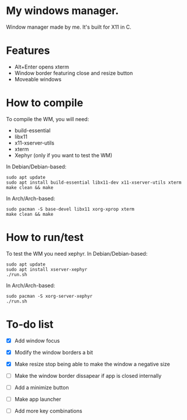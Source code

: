 # My windows manager.
Window manager made by me. It's built for X11 in C.

# Features
- Alt+Enter opens xterm
- Window border featuring close and resize button
- Moveable windows

# How to compile
To compile the WM, you will need:
 - build-essential
 - libx11
 - x11-xserver-utils
 - xterm
 - Xephyr (only if you want to test the WM)

In Debian/Debian-based:
```
sudo apt update
sudo apt install build-essential libx11-dev x11-xserver-utils xterm
make clean && make
```
In Arch/Arch-based:
```
sudo pacman -S base-devel libx11 xorg-xprop xterm
make clean && make
```
# How to run/test
To test the WM you need xephyr.
In Debian/Debian-based:
```
sudo apt update
sudo apt install xserver-xephyr
./run.sh
```
In Arch/Arch-based:
```
sudo pacman -S xorg-server-xephyr
./run.sh
```
# To-do list
- [x] Add window focus
- [x] Modify the window borders a bit
- [x] Make resize stop being able to make the window a negative size
- [ ] Make the window border dissapear if app is closed internally
- [ ] Add a minimize button
- [ ] Make app launcher
- [ ] Add more key combinations


